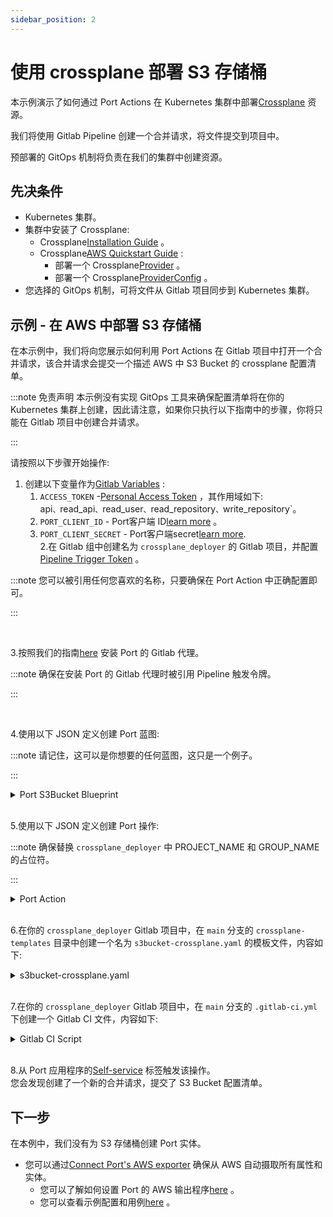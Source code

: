 ```yaml
---
sidebar_position: 2
---
```


# 使用 crossplane 部署 S3 存储桶

本示例演示了如何通过 Port Actions 在 Kubernetes 集群中部署[Crossplane](https://github.com/crossplane/crossplane) 资源。

我们将使用 Gitlab Pipeline 创建一个合并请求，将文件提交到项目中。

预部署的 GitOps 机制将负责在我们的集群中创建资源。

## 先决条件

* Kubernetes 集群。
* 集群中安装了 Crossplane: 
    - Crossplane[Installation Guide](https://docs.crossplane.io/v1.14/software/install/) 。
    - Crossplane[AWS Quickstart Guide](https://docs.crossplane.io/v1.14/getting-started/provider-aws/) : 
        + 部署一个 Crossplane[Provider](https://docs.crossplane.io/v1.14/getting-started/provider-aws/#install-the-aws-provider) 。
        + 部署一个 Crossplane[ProviderConfig](https://docs.crossplane.io/v1.14/getting-started/provider-aws/#create-a-providerconfig) 。
* 您选择的 GitOps 机制，可将文件从 Gitlab 项目同步到 Kubernetes 集群。

## 示例 - 在 AWS 中部署 S3 存储桶

在本示例中，我们将向您展示如何利用 Port Actions 在 Gitlab 项目中打开一个合并请求，该合并请求会提交一个描述 AWS 中 S3 Bucket 的 crossplane 配置清单。

:::note  免责声明 本示例没有实现 GitOps 工具来确保配置清单将在你的 Kubernetes 集群上创建，因此请注意，如果你只执行以下指南中的步骤，你将只能在 Gitlab 项目中创建合并请求。

:::

请按照以下步骤开始操作: 

1. 创建以下变量作为[Gitlab Variables](https://docs.gitlab.com/ee/ci/variables/index.html) : 
    1. `ACCESS_TOKEN` -[Personal Access Token](https://docs.gitlab.com/ee/user/profile/personal_access_tokens.html) ，其作用域如下:   
    api`、`read_api`、`read_user`、`read_repository`、`write_repository`。
    2. `PORT_CLIENT_ID` - Port客户端 ID[learn more](/build-your-software-catalog/sync-data-to-catalog/api/#get-api-token) 。
    3. `PORT_CLIENT_SECRET` - Port客户端secret[learn more](/build-your-software-catalog/sync-data-to-catalog/api/#get-api-token).
       <br/>
2.在 Gitlab 组中创建名为 `crossplane_deployer` 的 Gitlab 项目，并配置[Pipeline Trigger Token](https://docs.gitlab.com/ee/ci/triggers/index.html) 。

:::note 您可以被引用任何您喜欢的名称，只要确保在 Port Action 中正确配置即可。

:::

<br/>

3.按照我们的指南[here](/create-self-service-experiences/setup-backend/gitlab-pipeline/Installation) 安装 Port 的 Gitlab 代理。

:::note 确保在安装 Port 的 Gitlab 代理时被引用 Pipeline 触发令牌。

:::

<br/>

4.使用以下 JSON 定义创建 Port 蓝图: 

:::note 请记住，这可以是你想要的任何蓝图，这只是一个例子。

:::

<details>
  <summary>Port S3Bucket Blueprint</summary>

```json showLineNumbers
{
  "identifier": "s3bucket",
  "title": "S3Bucket",
  "icon": "Crossplane",
  "schema": {
    "properties": {
      "aws_region": {
        "title": "AWS Region",
        "icon": "AWS",
        "type": "string"
      }
    },
    "required": ["aws_region"]
  },
  "mirrorProperties": {},
  "calculationProperties": {},
  "relations": {}
}
```

</details>
<br/>

5.使用以下 JSON 定义创建 Port 操作: 

:::note 确保替换 `crossplane_deployer` 中 PROJECT_NAME 和 GROUP_NAME 的占位符。

:::

<details>
  <summary>Port Action</summary>

```json showLineNumbers
[
  {
    "identifier": "crossplane_s3_bucket",
    "title": "Crossplane S3 Bucket",
    "icon": "Crossplane",
    "userInputs": {
      "properties": {
        "aws_region": {
          "icon": "AWS",
          "title": "AWS Region",
          "type": "string",
          "default": "us-east-1",
          "enum": ["us-east-1", "eu-west-1"],
          "enumColors": {
            "us-east-1": "lightGray",
            "eu-west-1": "lightGray"
          }
        },
        "bucket_name": {
          "title": "Bucket Name",
          "type": "string",
          "description": "Has to be globally unique as per AWS limitations"
        }
      },
      "required": ["aws_region", "bucket_name"],
      "order": ["bucket_name", "aws_region"]
    },
    "invocationMethod": {
      "type": "GITLAB",
      "omitPayload": false,
      "omitUserInputs": false,
      "projectName": "<PROJECT_NAME>",
      "groupName": "<GROUP_NAME>",
      "agent": true
    },
    "trigger": "CREATE",
    "description": "Creates a crossplane file for a new S3 Bucket",
    "requiredApproval": false
  }
]
```

</details>
<br/>

6.在你的 `crossplane_deployer` Gitlab 项目中，在 `main` 分支的 `crossplane-templates` 目录中创建一个名为 `s3bucket-crossplane.yaml` 的模板文件，内容如下: 

<details>
<summary>s3bucket-crossplane.yaml</summary>

```yml
# s3bucket-crossplane.yaml

apiVersion: s3.aws.upbound.io/v1beta1
kind: Bucket
metadata:
  name: {{ bucket_name }}
spec:
  forProvider:
    region: {{ aws_region }}
  providerConfigRef:
    name: default
```

</details>
<br/>

7.在你的 `crossplane_deployer` Gitlab 项目中，在 `main` 分支的 `.gitlab-ci.yml` 下创建一个 Gitlab CI 文件，内容如下: 

<details>
<summary>Gitlab CI Script</summary>

```yml showLineNumbers
image: python:3.10.0-alpine

stages: # List of stages for jobs, and their order of execution
  - fetch-port-access-token
  - generate-crossplane-bucket-yaml
  - create-entity
  - update-run-status

fetch-port-access-token: # Example - get the Port API access token and RunId
  stage: fetch-port-access-token
  except:
    - pushes
  before_script:
    - |
      apk update -q
      apk add jq curl -q
  script:
    - |
      accessToken=$(curl -X POST \
        -H 'Content-Type: application/json' \
        -d '{"clientId": "'"$PORT_CLIENT_ID"'", "clientSecret": "'"$PORT_CLIENT_SECRET"'"}' \
        -s 'https://api.getport.io/v1/auth/access_token' | jq -r '.accessToken')
      echo "PORT_ACCESS_TOKEN=$accessToken" >> data.env
      runId=$(cat $TRIGGER_PAYLOAD | jq -r '.port_payload.context.runId')
      blueprintId=$(cat $TRIGGER_PAYLOAD | jq -r '.port_payload.context.blueprint')
      echo "RUN_ID=$runId" >> data.env
      echo "BLUEPRINT_ID=$blueprintId" >> data.env
  artifacts:
    reports:
      dotenv: data.env

generate-crossplane-bucket-yaml:
  variables:
    BUCKET_FILE_PATH: "manifests"
    CROSSPLANE_TEMPLATE_PATH: "crossplane-templates/s3bucket-crossplane.yaml"
    BRANCH_NAME: "add-bucket-$bucket_name-$CI_JOB_ID"
  before_script:
    - |
      apk update -q
      apk add jq curl git -q
  stage: generate-crossplane-bucket-yaml
  except:
    - pushes
  script:
    - |
      BUCKET_FILE_NAME="$BUCKET_FILE_PATH/s3bucket-crossplane-$bucket_name.yaml"
      COMMIT_MESSAGE="Added $bucket_name s3 bucket crossplane manifest"
      mkdir -p $BUCKET_FILE_PATH

      cp $CROSSPLANE_TEMPLATE_PATH $BUCKET_FILE_NAME
      sed -i "s/{{ bucket_name }}/$bucket_name/g" $BUCKET_FILE_NAME
      sed -i "s/{{ aws_region }}/$aws_region/g" $BUCKET_FILE_NAME

      git config --global user.email "gitlab-pipeline[bot]@gitlab.com"
      git config --global user.name "Gitlab Pipeline Bot"

      git add $BUCKET_FILE_NAME
      git commit -m "$COMMIT_MESSAGE"

      git checkout -b $BRANCH_NAME
      git push -o ci-skip https://:${ACCESS_TOKEN}@$CI_SERVER_HOST/$CI_PROJECT_PATH.git $BRANCH_NAME

      # Create Merge Request
      res=$(curl --request POST \
        --header "PRIVATE-TOKEN: ${ACCESS_TOKEN}" \
        --data "source_branch=$BRANCH_NAME" \
        --data "target_branch=main" \
        --data "title=$COMMIT_MESSAGE" \
        --data "remove_source_branch=true" \
        "$CI_API_V4_URL/projects/$CI_PROJECT_ID/merge_requests")

      MR_URL=$(echo $res | jq -r '.web_url')
      echo "MR_URL=$MR_URL" >> data.env
  artifacts:
    reports:
      dotenv: data.env

update-run-status:
  stage: update-run-status
  except:
    - pushes
  image: curlimages/curl:latest
  script:
    - |
      curl -X PATCH \
        -H 'Content-Type: application/json' \
        -H "Authorization: Bearer $PORT_ACCESS_TOKEN" \
        -d '{"status":"SUCCESS", "message": {"run_status": "Created Merge Request for '"$bucket_name"' successfully! Merge Request URL: '"$MR_URL"'"}}' \
        "https://api.getport.io/v1/actions/runs/$RUN_ID"
```

</details>
<br/>

8.从 Port 应用程序的[Self-service](https://app.getport.io/self-serve) 标签触发该操作。<br/> 您会发现创建了一个新的合并请求，提交了 S3 Bucket 配置清单。

## 下一步

在本例中，我们没有为 S3 存储桶创建 Port 实体。

* 您可以通过[Connect Port's AWS exporter](/build-your-software-catalog/sync-data-to-catalog/cloud-providers/aws/aws.md) 确保从 AWS 自动摄取所有属性和实体。
    - 您可以了解如何设置 Port 的 AWS 输出程序[here](/build-your-software-catalog/sync-data-to-catalog/cloud-providers/aws/Installation.md) 。
    - 您可以查看示例配置和用例[here](/build-your-software-catalog/sync-data-to-catalog/cloud-providers/aws/examples.md) 。
